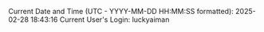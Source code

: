 Current Date and Time (UTC - YYYY-MM-DD HH:MM:SS formatted): 2025-02-28 18:43:16
Current User's Login: luckyaiman
